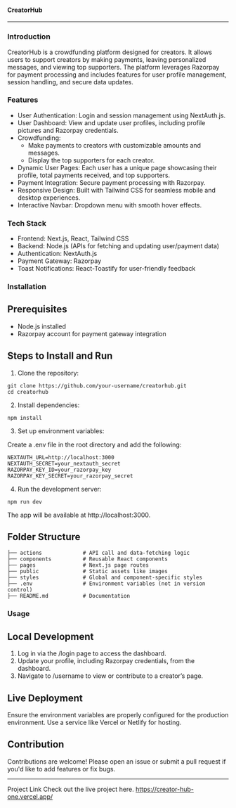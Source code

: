 #### CreatorHub

---

### Introduction

CreatorHub is a crowdfunding platform designed for creators. It allows users to support creators by making payments, leaving personalized messages, and viewing top supporters. The platform leverages Razorpay for payment processing and includes features for user profile management, session handling, and secure data updates.

### Features
- User Authentication: Login and session management using NextAuth.js.
- User Dashboard: View and update user profiles, including profile pictures and Razorpay credentials.
- Crowdfunding:
  - Make payments to creators with customizable amounts and messages.
  - Display the top supporters for each creator.
- Dynamic User Pages: Each user has a unique page showcasing their profile, total payments received, and top supporters.
- Payment Integration: Secure payment processing with Razorpay.
- Responsive Design: Built with Tailwind CSS for seamless mobile and desktop experiences.
- Interactive Navbar: Dropdown menu with smooth hover effects.

### Tech Stack
- Frontend: Next.js, React, Tailwind CSS
- Backend: Node.js (APIs for fetching and updating user/payment data)
- Authentication: NextAuth.js
- Payment Gateway: Razorpay
- Toast Notifications: React-Toastify for user-friendly feedback

### Installation

## Prerequisites
- Node.js installed
- Razorpay account for payment gateway integration

## Steps to Install and Run
1. Clone the repository:

```
git clone https://github.com/your-username/creatorhub.git  
cd creatorhub
```

2. Install dependencies:

```
npm install  
```

3. Set up environment variables:

Create a .env file in the root directory and add the following:

```
NEXTAUTH_URL=http://localhost:3000  
NEXTAUTH_SECRET=your_nextauth_secret  
RAZORPAY_KEY_ID=your_razorpay_key  
RAZORPAY_KEY_SECRET=your_razorpay_secret  
```

4. Run the development server:

```
npm run dev  
```

The app will be available at http://localhost:3000.

## Folder Structure

```plaintext
├── actions             # API call and data-fetching logic  
├── components          # Reusable React components  
├── pages               # Next.js page routes  
├── public              # Static assets like images  
├── styles              # Global and component-specific styles  
├── .env                # Environment variables (not in version control)  
├── README.md           # Documentation  
```

### Usage
## Local Development
1. Log in via the /login page to access the dashboard.
2. Update your profile, including Razorpay credentials, from the dashboard.
3. Navigate to /username to view or contribute to a creator’s page.

## Live Deployment
Ensure the environment variables are properly configured for the production environment. Use a service like Vercel or Netlify for hosting.

## Contribution
Contributions are welcome! Please open an issue or submit a pull request if you'd like to add features or fix bugs.

---

Project Link
Check out the live project here. https://creator-hub-one.vercel.app/